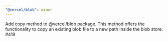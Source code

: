```yaml
---
"@vercel/blob": minor
---
```


Add copy method to @vercel/blob package. This method offers the functionality to copy an existing blob file to a new path inside the blob store. #419
